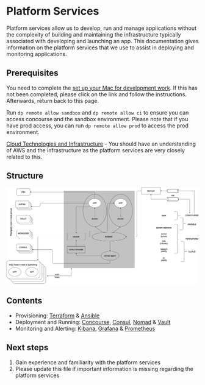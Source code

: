 Platform Services
===========================

Platform services allow us to develop, run and manage applications without the complexity of building and maintaining the infrastructure typically associated with developing and launching an app. This documentation gives information on the platform services that we use to assist in deploying and monitoring applications.

## Prerequisites

You need to complete the [set up your Mac for development work](/guides/MAC_SETUP.md). If this has not been completed, please click on the link and follow the instructions. Afterwards, return back to this page.

Run `dp remote allow sandbox` and `dp remote allow ci` to ensure you can access concourse and the sandbox environment.
Please note that if you have prod access, you can run `dp remote allow prod` to access the prod environment.

[Cloud Technologies and Infrastructure](../services/INFRASTRUCTURE.md) - You should have an understanding of AWS and the infrastructure as the platform services are very closely related to this.

## Structure
![platform structure](images/platform-structure.png)

## Contents

- Provisioning: [Terraform](PROVISIONING.md#terraform) & [Ansible](PROVISIONING.md#ansible)
- Deployment and Running: [Concourse](DEPLOYMENT_AND_RUNNING.md#concourse), [Consul](DEPLOYMENT_AND_RUNNING.md#consul), [Nomad](DEPLOYMENT_AND_RUNNING.md#nomad) & [Vault](DEPLOYMENT_AND_RUNNING.md#vault)
- Monitoring and Alerting: [Kibana](MONITORING_AND_ALERTING.md#kibana), [Grafana](MONITORING_AND_ALERTING.md#grafana) & [Prometheus](MONITORING_AND_ALERTING.md#prometheus)

## Next steps

1. Gain experience and familiarity with the platform services
2. Please update this file if important information is missing regarding the platform services

[//]: # (Reference Links and Images)
   [setup-ons-mac]: <https://github.com/ONSdigital/dp/blob/main/guides/GETTING_STARTED.md#set-up-your-mac-for-development-work>

